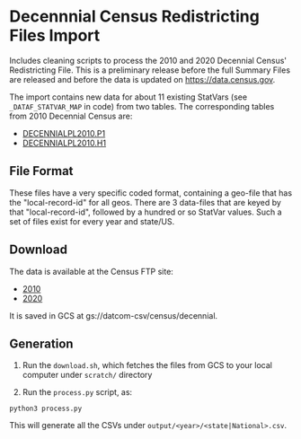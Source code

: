 # Decennnial Census Redistricting Files Import

Includes cleaning scripts to process the 2010 and 2020 Decennial Census'
Redistricting File. This is a preliminary release before the full Summary Files
are released and before the data is updated on https://data.census.gov.

The import contains new data for about 11 existing StatVars (see
`_DATAF_STATVAR_MAP` in code) from two tables.  The corresponding tables from
2010 Decennial Census are:
*  [DECENNIALPL2010.P1](https://data.census.gov/cedsci/table?q=p1&tid=DECENNIALPL2010.P1&hidePreview=true)
*  [DECENNIALPL2010.H1](https://data.census.gov/cedsci/table?q=p1&tid=DECENNIALPL2010.H1&hidePreview=true)

## File Format

These files have a very specific coded format, containing a geo-file that has
the "local-record-id" for all geos.  There are 3 data-files that are keyed by
that "local-record-id", followed by a hundred or so StatVar values. Such a set
of files exist for every year and state/US.

## Download

The data is available at the Census FTP site:
* [2010](https://www2.census.gov/programs-surveys/decennial/2010/data/01-Redistricting_File--PL_94-171/)
* [2020](https://www2.census.gov/programs-surveys/decennial/2020/data/01-Redistricting_File--PL_94-171/)

It is saved in GCS at gs://datcom-csv/census/decennial.

## Generation

1. Run the `download.sh`, which fetches the files from GCS to your local
   computer under `scratch/` directory

2. Run the `process.py` script, as:

  ```python3 process.py```

  This will generate all the CSVs under `output/<year>/<state|National>.csv`.

